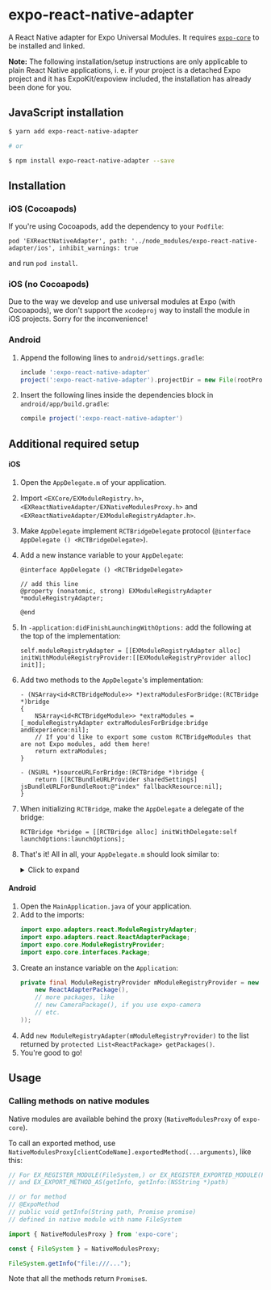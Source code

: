 # expo-react-native-adapter

A React Native adapter for Expo Universal Modules. It requires [`expo-core`](https://github.com/expo/expo-core) to be installed and linked.

**Note:** The following installation/setup instructions are only applicable to plain React Native applications, i. e. if your project is a detached Expo project and it has ExpoKit/expoview included, the installation has already been done for you.

## JavaScript installation

```sh
$ yarn add expo-react-native-adapter

# or

$ npm install expo-react-native-adapter --save
```

## Installation

### iOS (Cocoapods)

If you're using Cocoapods, add the dependency to your `Podfile`:

`pod 'EXReactNativeAdapter', path: '../node_modules/expo-react-native-adapter/ios', inhibit_warnings: true`

and run `pod install`.

### iOS (no Cocoapods)

Due to the way we develop and use universal modules at Expo (with Cocoapods), we don't support the `xcodeproj` way to install the module in iOS projects. Sorry for the inconvenience!

### Android

1.  Append the following lines to `android/settings.gradle`:
    ```gradle
    include ':expo-react-native-adapter'
    project(':expo-react-native-adapter').projectDir = new File(rootProject.projectDir, '../node_modules/expo-react-native-adapter/android')
    ```
2.  Insert the following lines inside the dependencies block in `android/app/build.gradle`:
    ```gradle
    compile project(':expo-react-native-adapter')
    ```

## Additional required setup

#### iOS

1. Open the `AppDelegate.m` of your application.
2. Import `<EXCore/EXModuleRegistry.h>`, `<EXReactNativeAdapter/EXNativeModulesProxy.h>` and `<EXReactNativeAdapter/EXModuleRegistryAdapter.h>`.
3. Make `AppDelegate` implement `RCTBridgeDelegate` protocol (`@interface AppDelegate () <RCTBridgeDelegate>`).
4. Add a new instance variable to your `AppDelegate`:
    ```objc
    @interface AppDelegate () <RCTBridgeDelegate>

    // add this line
    @property (nonatomic, strong) EXModuleRegistryAdapter *moduleRegistryAdapter;

    @end
    ```
5. In `-application:didFinishLaunchingWithOptions:` add the following at the top of the implementation:
    ```objc
    self.moduleRegistryAdapter = [[EXModuleRegistryAdapter alloc] initWithModuleRegistryProvider:[[EXModuleRegistryProvider alloc] init]];
    ```
4. Add two methods to the `AppDelegate`'s implementation:
    ```objc
    - (NSArray<id<RCTBridgeModule>> *)extraModulesForBridge:(RCTBridge *)bridge
    {
        NSArray<id<RCTBridgeModule>> *extraModules = [_moduleRegistryAdapter extraModulesForBridge:bridge andExperience:nil];
        // If you'd like to export some custom RCTBridgeModules that are not Expo modules, add them here!
        return extraModules;
    }

    - (NSURL *)sourceURLForBridge:(RCTBridge *)bridge {
        return [[RCTBundleURLProvider sharedSettings] jsBundleURLForBundleRoot:@"index" fallbackResource:nil];
    }
    ```
5. When initializing `RCTBridge`, make the `AppDelegate` a delegate of the bridge:
    ```objc
    RCTBridge *bridge = [[RCTBridge alloc] initWithDelegate:self launchOptions:launchOptions];
    ```
6. That's it! All in all, your `AppDelegate.m` should look similar to:
    <details>
        <summary>Click to expand</summary>
        <p>

    ```objc
    #import "AppDelegate.h"

    #import <React/RCTBundleURLProvider.h>
    #import <React/RCTRootView.h>

    #import <EXCore/EXModuleRegistry.h>
    #import <EXReactNativeAdapter/EXNativeModulesProxy.h>
    #import <EXReactNativeAdapter/EXModuleRegistryAdapter.h>

    @interface AppDelegate () <RCTBridgeDelegate>

    @property (nonatomic, strong) EXModuleRegistryAdapter *moduleRegistryAdapter;

    @end

    @implementation AppDelegate

    - (BOOL)application:(UIApplication *)application didFinishLaunchingWithOptions:(NSDictionary *)launchOptions
    {
        self.moduleRegistryAdapter = [[EXModuleRegistryAdapter alloc] initWithModuleRegistryProvider:[[EXModuleRegistryProvider alloc] init]];
        RCTBridge *bridge = [[RCTBridge alloc] initWithDelegate:self launchOptions:launchOptions];
        RCTRootView *rootView = [[RCTRootView alloc] initWithBridge:bridge moduleName:@"YOUR_MODULE_NAME" initialProperties:nil];
        rootView.backgroundColor = [[UIColor alloc] initWithRed:1.0f green:1.0f blue:1.0f alpha:1];

        self.window = [[UIWindow alloc] initWithFrame:[UIScreen mainScreen].bounds];
        UIViewController *rootViewController = [UIViewController new];
        rootViewController.view = rootView;
        self.window.rootViewController = rootViewController;
        [self.window makeKeyAndVisible];
        return YES;
    }

    - (NSArray<id<RCTBridgeModule>> *)extraModulesForBridge:(RCTBridge *)bridge
    {
        NSArray<id<RCTBridgeModule>> *extraModules = [_moduleRegistryAdapter extraModulesForBridge:bridge andExperience:nil];
        // If you'd like to export some custom RCTBridgeModules that are not Expo modules, add them here!
        return extraModules;
    }

    - (NSURL *)sourceURLForBridge:(RCTBridge *)bridge {
        return [[RCTBundleURLProvider sharedSettings] jsBundleURLForBundleRoot:@"index" fallbackResource:nil];
    }

    @end
    ```

    </details>

#### Android

1. Open the `MainApplication.java` of your application.
2. Add to the imports:
    ```java
    import expo.adapters.react.ModuleRegistryAdapter;
    import expo.adapters.react.ReactAdapterPackage;
    import expo.core.ModuleRegistryProvider;
    import expo.core.interfaces.Package;
    ```
3. Create an instance variable on the `Application`:
    ```java
    private final ModuleRegistryProvider mModuleRegistryProvider = new ModuleRegistryProvider(Arrays.<Package>asList(
        new ReactAdapterPackage(),
        // more packages, like
        // new CameraPackage(), if you use expo-camera
        // etc.
    ));
    ```
4. Add `new ModuleRegistryAdapter(mModuleRegistryProvider)` to the list returned by `protected List<ReactPackage> getPackages()`.
5. You're good to go!

## Usage

### Calling methods on native modules

Native modules are available behind the proxy (`NativeModulesProxy` of `expo-core`).

To call an exported method, use `NativeModulesProxy[clientCodeName].exportedMethod(...arguments)`, like this:

```js
// For EX_REGISTER_MODULE(FileSystem,) or EX_REGISTER_EXPORTED_MODULE(FileSystem)
// and EX_EXPORT_METHOD_AS(getInfo, getInfo:(NSString *)path)

// or for method
// @ExpoMethod
// public void getInfo(String path, Promise promise)
// defined in native module with name FileSystem

import { NativeModulesProxy } from 'expo-core';

const { FileSystem } = NativeModulesProxy;

FileSystem.getInfo("file:///...");
```

Note that all the methods return `Promise`s.
